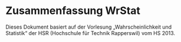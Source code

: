 # Zusammenfassung WrStat

Dieses Dokument basiert auf der Vorlesung „Wahrscheinlichkeit und Statistik“
der HSR (Hochschule für Technik Rapperswil) vom HS 2013.
